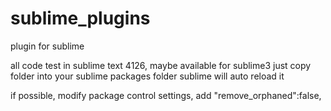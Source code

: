 # sublime_plugins
plugin for sublime

all code test in sublime text 4126, maybe available for sublime3
just copy folder into your sublime packages folder
sublime will auto reload it

if possible, modify package control settings, add "remove_orphaned":false,
